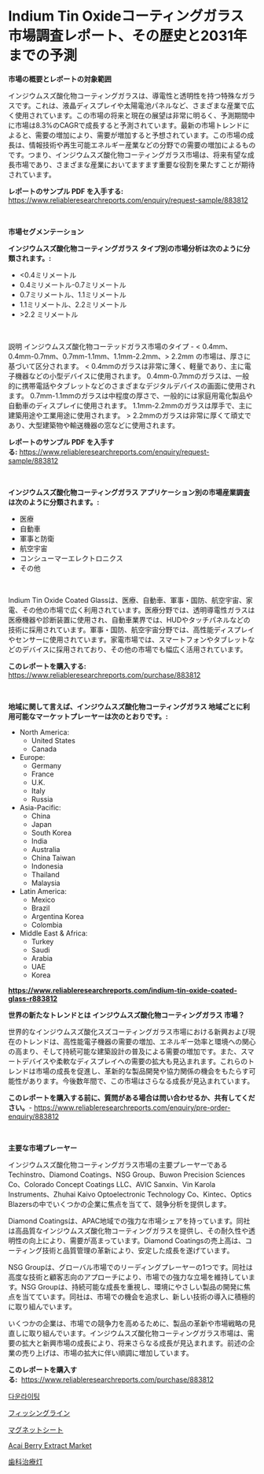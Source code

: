 <p><h1>Indium Tin Oxideコーティングガラス市場調査レポート、その歴史と2031年までの予測</h1></p><p><strong>市場の概要とレポートの対象範囲</strong></p>
<p><p>インジウムスズ酸化物コーティングガラスは、導電性と透明性を持つ特殊なガラスです。これは、液晶ディスプレイや太陽電池パネルなど、さまざまな産業で広く使用されています。この市場の将来と現在の展望は非常に明るく、予測期間中に市場は8.3%のCAGRで成長すると予測されています。最新の市場トレンドによると、需要の増加により、需要が増加すると予想されています。この市場の成長は、情報技術や再生可能エネルギー産業などの分野での需要の増加によるものです。つまり、インジウムスズ酸化物コーティングガラス市場は、将来有望な成長市場であり、さまざまな産業においてますます重要な役割を果たすことが期待されています。</p></p>
<p><strong>レポートのサンプル PDF を入手する:</strong> <a href="https://www.reliableresearchreports.com/enquiry/request-sample/883812">https://www.reliableresearchreports.com/enquiry/request-sample/883812</a></p>
<p>&nbsp;</p>
<p><strong>市場セグメンテーション</strong></p>
<p><strong>インジウムスズ酸化物コーティングガラス タイプ別の市場分析は次のように分類されます。:</strong></p>
<p><ul><li><0.4ミリメートル</li><li>0.4ミリメートル-0.7ミリメートル</li><li>0.7ミリメートル、1.1ミリメートル</li><li>1.1ミリメートル、2.2ミリメートル</li><li>>2.2 ミリメートル</li></ul></p>
<p>&nbsp;</p>
<p><p>説明 インジウムスズ酸化物コーテッドガラス市場のタイプ - < 0.4mm、0.4mm-0.7mm、0.7mm-1.1mm、1.1mm-2.2mm、> 2.2mm の市場は、厚さに基づいて区分されます。 < 0.4mmのガラスは非常に薄く、軽量であり、主に電子機器などの小型デバイスに使用されます。 0.4mm-0.7mmのガラスは、一般的に携帯電話やタブレットなどのさまざまなデジタルデバイスの画面に使用されます。 0.7mm-1.1mmのガラスは中程度の厚さで、一般的には家庭用電化製品や自動車のディスプレイに使用されます。 1.1mm-2.2mmのガラスは厚手で、主に建築用途や工業用途に使用されます。 > 2.2mmのガラスは非常に厚くて頑丈であり、大型建築物や輸送機器の窓などに使用されます。</p></p>
<p><strong>レポートのサンプル PDF を入手する:</strong>&nbsp;<a href="https://www.reliableresearchreports.com/enquiry/request-sample/883812">https://www.reliableresearchreports.com/enquiry/request-sample/883812</a></p>
<p>&nbsp;</p>
<p><strong> インジウムスズ酸化物コーティングガラス アプリケーション別の市場産業調査は次のように分類されます。:</strong></p>
<p><ul><li>医療</li><li>自動車</li><li>軍事と防衛</li><li>航空宇宙</li><li>コンシューマーエレクトロニクス</li><li>その他</li></ul></p>
<p>&nbsp;</p>
<p><p>Indium Tin Oxide Coated Glassは、医療、自動車、軍事・国防、航空宇宙、家電、その他の市場で広く利用されています。医療分野では、透明導電性ガラスは医療機器や診断装置に使用され、自動車業界では、HUDやタッチパネルなどの技術に採用されています。軍事・国防、航空宇宙分野では、高性能ディスプレイやセンサーに使用されています。家電市場では、スマートフォンやタブレットなどのデバイスに採用されており、その他の市場でも幅広く活用されています。</p></p>
<p><strong>このレポートを購入する:</strong>&nbsp; <a href="https://www.reliableresearchreports.com/purchase/883812">https://www.reliableresearchreports.com/purchase/883812</a></p>
<p>&nbsp;</p>
<p><strong>地域に関して言えば、インジウムスズ酸化物コーティングガラス 地域ごとに利用可能なマーケットプレーヤーは次のとおりです。:</strong></p>
<p><ul>
    <li>
        North America:
        <ul>
            <li>United States</li>
            <li>Canada</li>
        </ul>
    </li>
    <li>
        Europe:
        <ul>
            <li>Germany</li>
            <li>France</li>
            <li>U.K.</li>
            <li>Italy</li>
            <li>Russia</li>
        </ul>
    </li>
    <li>
        Asia-Pacific:
        <ul>
            <li>China</li>
            <li>Japan</li>
            <li>South Korea</li>
            <li>India</li>
            <li>Australia</li>
            <li>China Taiwan</li>
            <li>Indonesia</li>
            <li>Thailand</li>
            <li>Malaysia</li>
        </ul>
    </li>
    <li>
        Latin America:
        <ul>
            <li>Mexico</li>
            <li>Brazil</li>
            <li>Argentina Korea</li>
            <li>Colombia</li>
        </ul>
    </li>
    <li>
        Middle East & Africa:
        <ul>
            <li>Turkey</li>
            <li>Saudi</li>
            <li>Arabia</li>
            <li>UAE</li>
            <li>Korea</li>
        </ul>
    </li>
    </ul></p>
<p><strong><a href="https://www.reliableresearchreports.com/indium-tin-oxide-coated-glass-r883812">https://www.reliableresearchreports.com/indium-tin-oxide-coated-glass-r883812</a></strong>&nbsp;</p>
<p><strong>世界の新たなトレンドとは インジウムスズ酸化物コーティングガラス 市場？</strong></p>
<p><p>世界的なインジウムスズ酸化スズコーティングガラス市場における新興および現在のトレンドは、高性能電子機器の需要の増加、エネルギー効率と環境への関心の高まり、そして持続可能な建築設計の普及による需要の増加です。また、スマートデバイスや柔軟なディスプレイへの需要の拡大も見込まれます。これらのトレンドは市場の成長を促進し、革新的な製品開発や協力関係の機会をもたらす可能性があります。今後数年間で、この市場はさらなる成長が見込まれています。</p></p>
<p><strong>このレポートを購入する前に、質問がある場合は問い合わせるか、共有してください。</strong>- <a href="https://www.reliableresearchreports.com/enquiry/pre-order-enquiry/883812">https://www.reliableresearchreports.com/enquiry/pre-order-enquiry/883812</a></p>
<p>&nbsp;</p>
<p><strong>主要な市場プレーヤー</strong></p>
<p><p>インジウムスズ酸化物コーティングガラス市場の主要プレーヤーであるTechinstro、Diamond Coatings、NSG Group、Buwon Precision Sciences Co、Colorado Concept Coatings LLC、AVIC Sanxin、Vin Karola Instruments、Zhuhai Kaivo Optoelectronic Technology Co、Kintec、Optics Blazersの中でいくつかの企業に焦点を当てて、競争分析を提供します。</p><p>Diamond Coatingsは、APAC地域での強力な市場シェアを持っています。同社は高品質なインジウムスズ酸化物コーティングガラスを提供し、その耐久性や透明性の向上により、需要が高まっています。Diamond Coatingsの売上高は、コーティング技術と品質管理の革新により、安定した成長を遂げています。</p><p>NSG Groupは、グローバル市場でのリーディングプレーヤーの1つです。同社は高度な技術と顧客志向のアプローチにより、市場での強力な立場を維持しています。NSG Groupは、持続可能な成長を重視し、環境にやさしい製品の開発に焦点を当てています。同社は、市場での機会を追求し、新しい技術の導入に積極的に取り組んでいます。</p><p>いくつかの企業は、市場での競争力を高めるために、製品の革新や市場戦略の見直しに取り組んでいます。インジウムスズ酸化物コーティングガラス市場は、需要の拡大と新興市場の成長により、将来さらなる成長が見込まれます。前述の企業の売り上げは、市場の拡大に伴い順調に増加しています。</p></p>
<p><strong>このレポートを購入する:</strong>&nbsp;&nbsp;<a href="https://www.reliableresearchreports.com/purchase/883812">https://www.reliableresearchreports.com/purchase/883812</a></p>
<p><p><a href="https://medium.com/@karenturner47/quot-%EB%8B%A4%EC%9A%B4-%EB%9D%BC%EC%9D%B4%ED%8C%85-%EC%8B%9C%EC%9E%A5-%EC%A1%B0%EC%82%AC-%EB%B3%B4%EA%B3%A0%EC%84%9C-%EA%B7%B8-%EC%97%AD%EC%82%AC-%EB%B0%8F-2024%EB%85%84%EB%B6%80%ED%84%B0-2031%EB%85%84%EA%B9%8C%EC%A7%80%EC%9D%98-%EC%98%88%EC%B8%A1-quot-428fc285477b">다운라이팅</a></p><p><a href="https://medium.com/@amberchain86/%E9%87%A3%E3%82%8A%E7%B3%B8%E5%B8%82%E5%A0%B4%E3%83%AC%E3%83%9D%E3%83%BC%E3%83%88%E3%81%AF-%E3%81%93%E3%81%AE%E5%B8%82%E5%A0%B4%E3%81%AE%E6%9C%80%E6%96%B0%E3%81%AE%E3%83%88%E3%83%AC%E3%83%B3%E3%83%89%E3%81%A8%E6%88%90%E9%95%B7%E6%A9%9F%E4%BC%9A%E3%82%92%E6%98%8E%E3%82%89%E3%81%8B%E3%81%AB%E3%81%97%E3%81%A6%E3%81%84%E3%81%BE%E3%81%99-92ccf414d876">フィッシングライン</a></p><p><a href="https://github.com/ihabdkwlxs948/Market-Research-Report-List-1/blob/main/448924438233.md">マグネットシート</a></p><p><a href="https://www.linkedin.com/pulse/acai-berry-extract-market-size-share-global-analysis-report-18fue?trackingId=ZZRzaUxP8LTiZqvAmEHbCA%3D%3D">Acai Berry Extract Market</a></p><p><a href="https://medium.com/@aidalakin1973/%E6%AD%AF%E7%A7%91%E6%B2%BB%E7%99%82%E7%94%A8%E5%85%89%E7%85%A7%E5%B0%84%E8%A3%85%E7%BD%AE%E5%B8%82%E5%A0%B4%E5%88%86%E6%9E%90-%E3%81%9D%E3%81%AEcagr-%E5%B8%82%E5%A0%B4%E3%82%BB%E3%82%B0%E3%83%A1%E3%83%B3%E3%83%86%E3%83%BC%E3%82%B7%E3%83%A7%E3%83%B3-%E3%81%8A%E3%82%88%E3%81%B3%E3%82%B0%E3%83%AD%E3%83%BC%E3%83%90%E3%83%AB%E7%94%A3%E6%A5%AD%E6%A6%82%E8%A6%81-19dc138e7bf2">歯科治療灯</a></p></p>